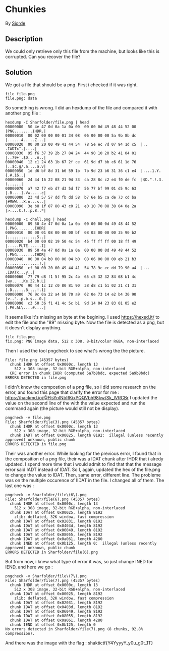 # Chunkies

By [Siorde](https://github.com/Siorde)

## Description
We could only retrieve only this file from the machine, but looks like this is corrupted. Can you recover the file?

## Solution
We got a file that should be a png. First i checked if it was right.
```
file file.png
file.png: data
```
So something is wrong. I did an hexdump of the file and compared it with another png file : 
```
hexdump -C Sharfolder/file.png | head
00000000  50 4e 47 0d 0a 1a 0a 00  00 00 0d 49 48 44 52 00  |PNG........IHDR.|
00000010  00 02 00 00 00 01 34 08  06 00 00 00 5a 9b 8b dc  |......4.....Z...|
00000020  00 00 20 00 49 41 44 54  78 5e ec 7d 07 94 1d c5  |.. .IADTx^.}....|
00000030  95 f6 37 39 2b 27 84 24  44 90 10 20 b2 41 04 01  |..79+'.$D.. .A..|
00000040  12 c1 24 63 1b 67 2f ce  61 9d d7 bb c6 61 1d 76  |..$c.g/.a....a.v|
00000050  1d d6 bf 8d 31 b6 59 1b  7b 9d 23 b6 31 36 c1 e4  |....1.Y.{.#.16..|
00000060  24 44 16 22 08 21 94 33  ca 28 8c c2 e4 f0 de fc  |$D.".!.3.(......|
00000070  a7 42 f7 eb d7 d3 5d f7  56 77 bf 99 01 d5 9c 63  |.B....].Vw.....c|
00000080  23 4d 57 57 dd fb dd 58  b7 6e b5 ca de 73 cd ba  |#MWW...X.n...s..|
00000090  3e b8 1f 87 80 43 c0 21  e0 10 70 08 38 04 0e 2a  |>....C.!..p.8..*|
```
```
hexdump -C chall.png | head
00000000  89 50 4e 47 0d 0a 1a 0a  00 00 00 0d 49 48 44 52  |.PNG........IHDR|
00000010  00 00 01 08 00 00 00 bf  08 03 00 00 00 35 90 b2  |.............5..|
00000020  b4 00 00 02 19 50 4c 54  45 ff ff ff 00 18 ff 49  |.....PLTE......I|
00000030  89 50 4e 47 0d 0a 1a 0a  00 00 00 0d 49 48 44 52  |.PNG........IHDR|
00000040  00 00 04 b0 00 00 04 b0  08 06 00 00 00 eb 21 b3  |..............!.|
00000050  cf 00 00 20 00 49 44 41  54 78 9c ec dd 79 90 a4  |... .IDATx...y..|
00000060  77 79 d8 f1 5f 95 2c 4b  65 c5 32 32 84 68 b1 4c  |wy.._.,Ke.22.h.L|
00000070  90 44 1c 12 c0 80 81 90  38 d8 c1 b1 02 21 c1 31  |.D......8....!.1|
00000080  76 9c 0a 22 a4 b0 70 a9  62 0e 73 14 e2 b4 30 90  |v.."..p.b.s...0.|
00000090  c3 50 36 f1 41 4c 5c b1  9d 14 04 23 83 01 05 e2  |.P6.AL\....#....|
```
It seems like it's missing an byte at the begining. I used https://hexed.it/ to edit the file and the "89" missing byte. Now the file is detected as a png, but it doesn't display anything.
```
file file.png
fix.png: PNG image data, 512 x 308, 8-bit/color RGBA, non-interlaced
```
Then I used the tool pngcheck to see what's wrong the the picture.
```
File: file.png (45357 bytes)
  chunk IHDR at offset 0x0000c, length 13
    512 x 308 image, 32-bit RGB+alpha, non-interlaced
  CRC error in chunk IHDR (computed 5a7b8bdc, expected 5a9b8bdc)
ERRORS DETECTED in file.png
```
I didn't know the compostion of a png file, so i did some research on the error, and found this page that clarify the error for me : https://hackmd.io/@FlsYpINbRKixPQQVbh98kw/Sk_lVRCBr
I updated the value on the second line of the with the value expected and run the command again (the picture would still not be display).
```
pngcheck -v file.png
File: Sharfolder/file(3).png (45357 bytes)
  chunk IHDR at offset 0x0000c, length 13
    512 x 308 image, 32-bit RGB+alpha, non-interlaced
  chunk IADT at offset 0x00025, length 8192:  illegal (unless recently approved) unknown, public chunk
ERRORS DETECTED in file.png
```
Their was another error. While looking for the previous error, I found that in the composition of a png file, their was a IDAT chunk after IHDR that i alredy updated. I spend more time that i would admit to find that that the message error said IADT instead of IDAT. So I, again, updated the hex of the file.png to change the value to IDAT.
Then, same error, different line. The probleme was on the multiple occurence of IIDAT in the file. I changed all of them.
The last one was :
```
pngcheck -v Sharfolder/file\(6\).png
File: Sharfolder/file(6).png (45357 bytes)
  chunk IHDR at offset 0x0000c, length 13
    512 x 308 image, 32-bit RGB+alpha, non-interlaced
  chunk IDAT at offset 0x00025, length 8192
    zlib: deflated, 32K window, fast compression
  chunk IDAT at offset 0x02031, length 8192
  chunk IDAT at offset 0x0403d, length 8192
  chunk IDAT at offset 0x06049, length 8192
  chunk IDAT at offset 0x08055, length 8192
  chunk IDAT at offset 0x0a061, length 4280
  chunk INED at offset 0x0b125, length 0:  illegal (unless recently approved) unknown, public chunk
ERRORS DETECTED in Sharfolder/file(6).png
```
But from now, i knew what type of error it was, so just change INED for IEND, and here we go :
```
pngcheck -v Sharfolder/file\(7\).png
File: Sharfolder/file(7).png (45357 bytes)
  chunk IHDR at offset 0x0000c, length 13
    512 x 308 image, 32-bit RGB+alpha, non-interlaced
  chunk IDAT at offset 0x00025, length 8192
    zlib: deflated, 32K window, fast compression
  chunk IDAT at offset 0x02031, length 8192
  chunk IDAT at offset 0x0403d, length 8192
  chunk IDAT at offset 0x06049, length 8192
  chunk IDAT at offset 0x08055, length 8192
  chunk IDAT at offset 0x0a061, length 4280
  chunk IEND at offset 0x0b125, length 0
No errors detected in Sharfolder/file(7).png (8 chunks, 92.8% compression).
```
And there was the image with the flag : shaktictf{Y4YyyyY_y0u_g0t_1T}
